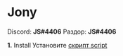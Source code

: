 # Jony

Discord: **JS#4406**
Раздор: **JS#4406**

**1.** Install Установите [скрипт script](https://github.com/UUID1606/MegaHack/raw/main/release/MEGAHACK.user.js)
